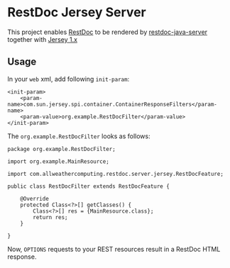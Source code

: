 # RestDoc Jersey Server

This project enables [RestDoc] to be rendered by [restdoc-java-server] together with [Jersey 1.x]

  [RestDoc]: http://www.restdoc.org/
  [restdoc-java-server]: https://github.com/koppor/restdoc-java-server
  [Jersey 1.x]: https://jersey.java.net/

## Usage

In your `web` xml, add following `init-param`:

```
<init-param>
    <param-name>com.sun.jersey.spi.container.ContainerResponseFilters</param-name>
    <param-value>org.example.RestDocFilter</param-value>
</init-param>
```

The `org.example.RestDocFilter` looks as follows:

```
package org.example.RestDocFilter;

import org.example.MainResource;

import com.allweathercomputing.restdoc.server.jersey.RestDocFeature;

public class RestDocFilter extends RestDocFeature {

	@Override
	protected Class<?>[] getClasses() {
		Class<?>[] res = {MainResource.class};
		return res;
	}

}
```

Now, `OPTIONS` requests to your REST resources result in a RestDoc HTML response.
